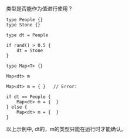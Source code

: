 类型是否能作为值进行使用？

```
type People {}
type Stone {}

type dt = People

if rand() > 0.5 {
    dt = Stone
}

type Map<T> {}

Map<dt> m

Map<dt> m = { }   // Error: 

if dt == People {
    Map<dt> m = {  }
} else {
    Map<dt> m = {  }
}
```
以上示例中, dt的，m的类型只能在运行时才能确认。